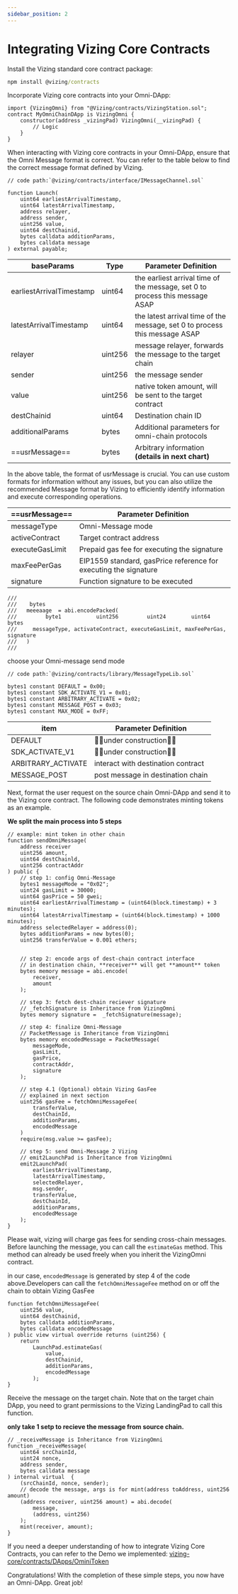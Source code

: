 ```yaml
---
sidebar_position: 2
---
```

#  Integrating Vizing Core Contracts

Install the Vizing standard core contract package:

```cmd
npm install @vizing/contracts
```

Incorporate Vizing core contracts into your Omni-DApp:

```solidity
import {VizingOmni} from "@Vizing/contracts/VizingStation.sol";
contract MyOmniChainDApp is VizingOmni {
    constructor(address _vizingPad) VizingOmni(__vizingPad) {
	    // Logic
    }
}
```

When interacting with Vizing core contracts in your Omni-DApp, ensure that the Omni Message format is correct. You can refer to the table below to find the correct message format defined by Vizing.

```solidity
// code path:`@vizing/contracts/interface/IMessageChannel.sol` 

function Launch(
	uint64 earliestArrivalTimestamp,
	uint64 latestArrivalTimestamp,
	address relayer,
	address sender,
	uint256 value,
	uint64 destChainid,
	bytes calldata additionParams,
	bytes calldata message
) external payable;
```

| baseParams | Type | Parameter Definition |
| ---- | ---- | ---- |
| earliestArrivalTimestamp | uint64 | the earliest arrival time of the message, set 0 to process this message ASAP |
| latestArrivalTimestamp | uint64 | the latest arrival time of the message, set 0 to process this message ASAP |
| relayer | uint256 | message relayer, forwards the message to the target chain |
| sender | uint256 | the message sender |
| value | uint256 | native token amount, will be sent to the target contract |
| destChainid | uint64 | Destination chain ID |
| additionalParams | bytes | Additional parameters for omni-chain protocols |
| ==usrMessage== | bytes | Arbitrary information  **(details in next chart)** |

In the above table, the format of usrMessage is crucial. You can use custom formats for information without any issues, but you can also utilize the recommended Message format by Vizing to efficiently identify information and execute corresponding operations.

| ==usrMessage== | Parameter Definition |
| ---- | ---- |
| messageType | Omni-Message mode |
| activeContract | Target contract address |
| executeGasLimit | Prepaid gas fee for executing the signature |
| maxFeePerGas | EIP1559 standard, gasPrice reference for executing the signature |
| signature | Function signature to be executed |
``` solidity
///
///    bytes                         
///   meeeaage  = abi.encodePacked(
///         byte1           uint256         uint24        uint64        bytes
///     messageType, activateContract, executeGasLimit, maxFeePerGas, signature
///   )
///
```

choose your Omni-message send mode
```
// code path:`@vizing/contracts/library/MessageTypeLib.sol` 

bytes1 constant DEFAULT = 0x00;
bytes1 constant SDK_ACTIVATE_V1 = 0x01;
bytes1 constant ARBITRARY_ACTIVATE = 0x02;
bytes1 constant MESSAGE_POST = 0x03;
bytes1 constant MAX_MODE = 0xFF;
```

| item | Parameter Definition |
| ---- | ---- |
| DEFAULT | 🚧🚧under construction🚧🚧 |
| SDK_ACTIVATE_V1 | 🚧🚧under construction🚧🚧 |
| ARBITRARY_ACTIVATE | interact with destination contract |
| MESSAGE_POST | post message in destination chain |

Next, format the user request on the source chain Omni-DApp and send it to the Vizing core contract. The following code demonstrates minting tokens as an example.

**We split the main process into 5 steps**
```solidity
// example: mint token in other chain
function sendOmniMessage(
	address receiver
    uint256 amount, 
    uint64 destChainld, 
    uint256 contractAddr
) public {
	// step 1: config Omni-Message
	bytes1 messageMode = "0x02";
	uint24 gasLimit = 30000;
	uint64 gasPrice = 50 gwei;
	uint64 earliestArrivalTimestamp = (uint64(block.timestamp) + 3 minutes);
	uint64 latestArrivalTimestamp = (uint64(block.timestamp) + 1000 minutes);
	address selectedRelayer = address(0);
	bytes additionParams = new bytes(0);
	uint256 transferValue = 0.001 ethers;
	

	// step 2: encode args of dest-chain contract interface
	// in destination chain, **receiver** will get **amount** token
	bytes memory message = abi.encode(
		receiver,
		amount
	);

	// step 3: fetch dest-chain reciever signature
	// _fetchSignature is Inheritance from VizingOmni
	bytes memory signature =  _fetchSignature(message);

	// step 4: finalize Omni-Message
	// PacketMessage is Inheritance from VizingOmni
    bytes memory encodedMessage = PacketMessage(
	    messageMode,
	    gasLimit,
	    gasPrice,
        contractAddr, 
        signature
    );

	// step 4.1 (Optional) obtain Vizing GasFee
	// explained in next section
	uint256 gasFee = fetchOmniMessageFee(
		transferValue,
		destChainId,
		additionParams,
		encodedMessage
	)
	require(msg.value >= gasFee);
    
	// step 5: send Omni-Message 2 Vizing
	// emit2LaunchPad is Inheritance from VizingOmni
	emit2LaunchPad(
		earliestArrivalTimestamp,
		latestArrivalTimestamp,
		selectedRelayer,
		msg.sender,
		transferValue,
		destChainId,
		additionParams,
		encodedMessage
	);
}
```

Please wait, vizing will charge gas fees for sending cross-chain messages. Before launching the message, you can call the `estimateGas` method. This method can already be used freely when you inherit the VizingOmni contract.

in our case, `encodedMessage` is generated by step 4 of the code above.Developers can call the `fetchOmniMessageFee` method on or off the chain to obtain Vizing GasFee
```solidity
function fetchOmniMessageFee(
    uint256 value,
	uint64 destChainid,
	bytes calldata additionParams,
	bytes calldata encodedMessage
) public view virtual override returns (uint256) {
    return
        LaunchPad.estimateGas(
            value,
            destChainid,
            additionParams,
            encodedMessage
        );
}
```

Receive the message on the target chain. Note that on the target chain DApp, you need to grant permissions to the Vizing LandingPad to call this function.

**only take 1 setp to recieve the message from source chain.**
```solidty
// _receiveMessage is Inheritance from VizingOmni
function _receiveMessage(
	uint64 srcChainId,
	uint24 nonce,
	address sender,
	bytes calldata message
) internal virtual  {
	(srcChainId, nonce, sender);
	// decode the message, args is for mint(address toAddress, uint256 amount)
	(address receiver, uint256 amount) = abi.decode(
		message,
		(address, uint256)
	);
	mint(receiver, amount);
}
```

If you need a deeper understanding of how to integrate Vizing Core Contracts, you can refer to the Demo we implemented: [vizing-core/contracts/DApps/OminiToken](https://github.com/Orbiter-Vizing/vizing-core/blob/main/contracts/DApps/OminiToken/OmniTokenCore.sol)

Congratulations! With the completion of these simple steps, you now have an Omni-DApp. Great job!
